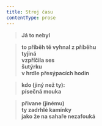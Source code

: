 ```yaml
---
title: Stroj času
contentType: prose
---
```


<section>

> **Já to nebyl**

</section>

<section>

> **to příběh tě vyhnal z příběhu  
> tyjiná  
> vzpříčila ses  
> šutýrku  
> v hrdle přesýpacích hodin**

</section>

<section>

> **kdo (jiný než ty):  
> písečná mouka**

</section>

<section>

> **přivane (jinému)  
> ty zadrhlé kamínky  
> jako že na sahaře nezafouká**

</section>
